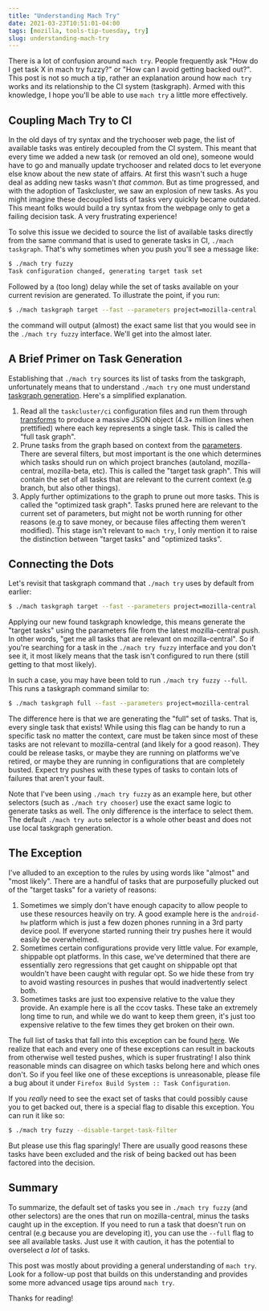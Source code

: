 ```yaml
---
title: "Understanding Mach Try"
date: 2021-03-23T10:51:01-04:00
tags: [mozilla, tools-tip-tuesday, try]
slug: understanding-mach-try
---
```


There is a lot of confusion around `mach try`. People frequently ask "How do I get task X in mach
try fuzzy?" or "How can I avoid getting backed out?". This post is not so much a tip, rather an
explanation around how `mach try` works and its relationship to the CI system (taskgraph). Armed
with this knowledge, I hope you'll be able to use `mach try` a little more effectively.

<!--more-->

## Coupling Mach Try to CI

In the old days of try syntax and the trychooser web page, the list of available tasks was entirely
decoupled from the CI system. This meant that every time we added a new task (or removed an old
one), someone would have to go and manually update trychooser and related docs to let everyone else
know about the new state of affairs. At first this wasn't such a huge deal as adding new tasks
wasn't *that common*. But as time progressed, and with the adoption of Taskcluster, we saw an
explosion of new tasks. As you might imagine these decoupled lists of tasks very quickly became
outdated. This meant folks would build a try syntax from the webpage only to get a failing decision
task. A very frustrating experience!

To solve this issue we decided to source the list of available tasks directly from the same command
that is used to generate tasks in CI, `./mach taskgraph`. That's why sometimes when you push you'll
see a message like:

```bash
$ ./mach try fuzzy
Task configuration changed, generating target task set
```

Followed by a (too long) delay while the set of tasks available on your current revision are
generated. To illustrate the point, if you run:

```bash
$ ./mach taskgraph target --fast --parameters project=mozilla-central
```

the command will output (almost) the exact same list that you would see in the `./mach try fuzzy`
interface. We'll get into the almost later.


## A Brief Primer on Task Generation

Establishing that `./mach try` sources its list of tasks from the taskgraph, unfortunately means
that to understand `./mach try` one must understand [taskgraph
generation](https://firefox-source-docs.mozilla.org/taskcluster/taskgraph.html#graph-generation).
Here's a simplified explanation.

1. Read all the `taskcluster/ci` configuration files and run them through
   [transforms](https://firefox-source-docs.mozilla.org/taskcluster/transforms.html) to produce a
   massive JSON object (4.3+ million lines when prettified) where each key represents a single task.
   This is called the "full task graph".
2. Prune tasks from the graph based on context from the
   [parameters](https://firefox-source-docs.mozilla.org/taskcluster/parameters.html). There are
   several filters, but most important is the one which determines which tasks should run on which
   project branches (autoland, mozilla-central, mozilla-beta, etc). This is called the "target task
   graph". This will contain the set of all tasks that are relevant to the current context (e.g
   branch, but also other things).
3. Apply further optimizations to the graph to prune out more tasks. This is called the "optimized
   task graph". Tasks pruned here are relevant to the current set of parameters, but might not be
   worth running for other reasons (e.g to save money, or because files affecting them weren't
   modified). This stage isn't relevant to `mach try`, I only mention it to raise the distinction
   between "target tasks" and "optimized tasks".

## Connecting the Dots

Let's revisit that taskgraph command that `./mach try` uses by default from earlier:

```bash
$ ./mach taskgraph target --fast --parameters project=mozilla-central
```

Applying our new found taskgraph knowledge, this means generate the "target tasks" using the
parameters file from the latest mozilla-central push. In other words, "get me all tasks that are
relevant on mozilla-central". So if you're searching for a task in the `./mach try fuzzy` interface
and you don't see it, it most likely means that the task isn't configured to run there (still
getting to that most likely).

In such a case, you may have been told to run `./mach try fuzzy --full`. This runs a taskgraph
command similar to:

```bash
$ ./mach taskgraph full --fast --parameters project=mozilla-central
```

The difference here is that we are generating the "full" set of tasks. That is, every single task
that exists! While using this flag can be handy to run a specific task no matter the context, care
must be taken since most of these tasks are not relevant to mozilla-central (and likely for a good
reason). They could be release tasks, or maybe they are running on platforms we've retired, or maybe
they are running in configurations that are completely busted. Expect try pushes with these types
of tasks to contain lots of failures that aren't your fault.

Note that I've been using `./mach try fuzzy` as an example here, but other selectors (such as
`./mach try chooser`) use the exact same logic to generate tasks as well. The only difference is the
interface to select them. The default `./mach try auto` selector is a whole other beast and does not
use local taskgraph generation.

## The Exception

I've alluded to an exception to the rules by using words like "almost" and "most likely". There are
a handful of tasks that are purposefully plucked out of the "target tasks" for a variety of reasons:

1. Sometimes we simply don't have enough capacity to allow people to use these resources heavily on
   try. A good example here is the `android-hw` platform which is just a few dozen phones running in
   a 3rd party device pool. If everyone started running their try pushes here it would easily be
   overwhelmed.
2. Sometimes certain configurations provide very little value. For example, shippable opt platforms.
   In this case, we've determined that there are essentially zero regressions that get caught on
   shippable opt that wouldn't have been caught with regular opt. So we hide these from try to avoid
   wasting resources in pushes that would inadvertently select both.
3. Sometimes tasks are just too expensive relative to the value they provide. An example here is all
   the ccov tasks. These take an extremely long time to run, and while we do want to keep them
   green, it's just too expensive relative to the few times they get broken on their own.

The full list of tasks that fall into this exception can be found
[here](https://searchfox.org/mozilla-central/source/taskcluster/taskgraph/target_tasks.py#23). We
realize that each and every one of these exceptions can result in backouts from otherwise well
tested pushes, which is super frustrating! I also think reasonable minds can disagree on which tasks
belong here and which ones don't. So if you feel like one of these exceptions is unreasonable,
please file a bug about it under `Firefox Build System :: Task Configuration`.

If you *really* need to see the exact set of tasks that could possibly cause you to get backed out,
there is a special flag to disable this exception. You can run it like so:

```bash
$ ./mach try fuzzy --disable-target-task-filter
```

But please use this flag sparingly! There are usually good reasons these tasks have been excluded
and the risk of being backed out has been factored into the decision.

## Summary

To summarize, the default set of tasks you see in `./mach try fuzzy` (and other selectors) are the
ones that run on mozilla-central, minus the tasks caught up in the exception. If you need to run a
task that doesn't run on central (e.g because you are developing it), you can use the `--full` flag
to see all available tasks. Just use it with caution, it has the potential to overselect *a lot* of
tasks.

This post was mostly about providing a general understanding of `mach try`. Look for a follow-up
post that builds on this understanding and provides some more advanced usage tips around `mach try`.

Thanks for reading!
